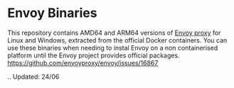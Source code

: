 # Envoy Binaries

This repository contains AMD64 and ARM64 versions of [Envoy proxy](https://www.envoyproxy.io/) for Linux and Windows, extracted from the official Docker containers. You can use these binaries when needing to instal Envoy on a non containerised platform until the Envoy project provides official packages. https://github.com/envoyproxy/envoy/issues/16867

..
Updated: 24/06
